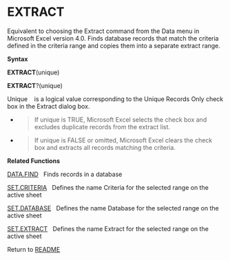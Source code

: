 # EXTRACT

Equivalent to choosing the Extract command from the Data menu in
Microsoft Excel version 4.0. Finds database records that match the
criteria defined in the criteria range and copies them into a separate
extract range.

**Syntax**

**EXTRACT**(unique)

**EXTRACT**?(unique)

Unique&nbsp;&nbsp;&nbsp;&nbsp;is a logical value corresponding to the
Unique Records Only check box in the Extract dialog box.

  - > If unique is TRUE, Microsoft Excel selects the check box and
    > excludes duplicate records from the extract list.

  - > If unique is FALSE or omitted, Microsoft Excel clears the check
    > box and extracts all records matching the criteria.


**Related Functions**

[DATA.FIND](DATA.FIND.md)&nbsp;&nbsp;&nbsp;Finds records in a database

[SET.CRITERIA](SET.CRITERIA.md)&nbsp;&nbsp;&nbsp;Defines the name Criteria for the selected
range on the active sheet

[SET.DATABASE](SET.DATABASE.md)&nbsp;&nbsp;&nbsp;Defines the name Database for the selected
range on the active sheet

[SET.EXTRACT](SET.EXTRACT.md)&nbsp;&nbsp;&nbsp;Defines the name Extract for the selected
range on the active sheet



Return to [README](README.md#E)

